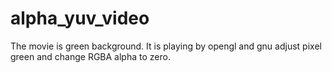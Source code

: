 # alpha_yuv_video
The movie is green background. It is playing by opengl and gnu adjust pixel green and change RGBA alpha to zero.
